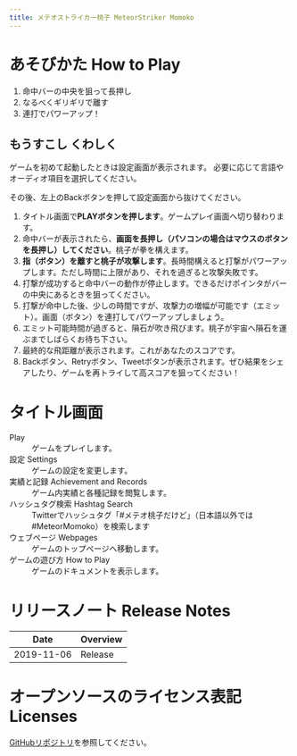 ```yaml
---
title: メテオストライカー桃子 MeteorStriker Momoko
---
```

# あそびかた How to Play
1. 命中バーの中央を狙って長押し
1. なるべくギリギリで離す
1. 連打でパワーアップ！

## もうすこし くわしく
ゲームを初めて起動したときは設定画面が表示されます。
必要に応じて言語やオーディオ項目を選択してください。

その後、左上のBackボタンを押して設定画面から抜けてください。

1. タイトル画面で**PLAYボタンを押します**。ゲームプレイ画面へ切り替わります。
1. 命中バーが表示されたら、**画面を長押し（パソコンの場合はマウスのボタンを長押し）してください**。桃子が拳を構えます。
1. **指（ボタン）を離すと桃子が攻撃します**。長時間構えると打撃がパワーアップします。ただし時間に上限があり、それを過ぎると攻撃失敗です。
1. 打撃が成功すると命中バーの動作が停止します。できるだけポインタがバーの中央にあるときを狙ってください。
1. 打撃が命中した後、少しの時間ですが、攻撃力の増幅が可能です（エミット）。画面（ボタン）を連打してパワーアップしましょう。
1. エミット可能時間が過ぎると、隕石が吹き飛びます。桃子が宇宙へ隕石を運ぶまでしばらくお待ち下さい。
1. 最終的な飛距離が表示されます。これがあなたのスコアです。
1. Backボタン、Retryボタン、Tweetボタンが表示されます。ぜひ結果をシェアしたり、ゲームを再トライして高スコアを狙ってください！


# タイトル画面
<dl>
	<dt>Play<dd>ゲームをプレイします。
	<dt>設定 Settings<dd>ゲームの設定を変更します。
	<dt>実績と記録 Achievement and Records<dd>ゲーム内実績と各種記録を閲覧します。
	<dt>ハッシュタグ検索 Hashtag Search<dd>Twitterでハッシュタグ「#メテオ桃子だけど」（日本語以外では #MeteorMomoko）を検索します
	<dt>ウェブページ Webpages<dd>ゲームのトップページへ移動します。
	<dt>ゲームの遊び方 How to Play<dd>ゲームのドキュメントを表示します。
</dl>

# リリースノート Release Notes
|Date|Overview
|--|--
|2019-11-06|Release


# オープンソースのライセンス表記 Licenses
[GitHubリポジトリ](https://github.com/R-F-D/MeteorStriker)を参照してください。

